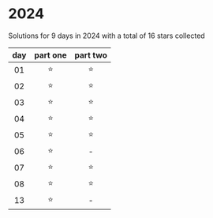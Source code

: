 # 2024
Solutions for 9 days in 2024 with a total of 16 stars collected

| day   | part one | part two |
| :---: | :------: | :------: |
| 01 | ⭐️ | ⭐️ |
| 02 | ⭐️ | ⭐️ |
| 03 | ⭐️ | ⭐️ |
| 04 | ⭐️ | ⭐️ |
| 05 | ⭐️ | ⭐️ |
| 06 | ⭐️ | - |
| 07 | ⭐️ | ⭐️ |
| 08 | ⭐️ | ⭐️ |
| 13 | ⭐️ | - |
